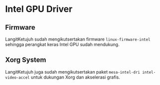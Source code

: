 # Intel GPU Driver

## Firmware

LangitKetujuh sudah mengikutsertakan firmware `linux-firmware-intel` sehingga perangkat keras Intel GPU sudah mendukung.

## Xorg System

LangitKetujuh juga sudah mengikutsertakan paket `mesa-intel-dri intel-video-accel` untuk dukungan Xorg dan akselerasi grafis.

